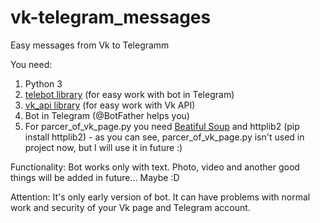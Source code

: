# vk-telegram_messages
Easy messages from Vk to Telegramm

You need:
1) Python 3
2) [telebot library](https://github.com/eternnoir/pyTelegramBotAPI) (for easy work with bot in Telegram)
3) [vk_api library](https://github.com/python273/vk_api) (for easy work with Vk API)
4) Bot in Telegram (@BotFather helps you)
5) For parcer_of_vk_page.py you need [Beatiful Soup](https://www.crummy.com/software/BeautifulSoup/#Download/) and httplib2 (pip install httplib2) - as you can see, parcer_of_vk_page.py isn't used in project now, but I will use it in future :) 

Functionality: Bot works only with text. Photo, video and another good things will be added in future... Maybe :D

Attention: It's only early version of bot. It can have problems with normal work and security of your Vk page and Telegram account.
